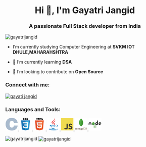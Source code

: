 <h1 align="center">Hi 👋, I'm Gayatri Jangid</h1>
<h3 align="center">A passionate Full Stack developer from India</h3>

<p align="left"> <img src="https://komarev.com/ghpvc/?username=gayatrijangid&label=Profile%20views&color=0e75b6&style=flat" alt="gayatrijangid" /> </p>

- I’m currently studying Computer Engineering at **SVKM IOT DHULE,MAHARAHSHTRA**

- 🌱 I’m currently learning **DSA**

- 🔭 I’m looking to contribute on **Open Source**

<h3 align="left">Connect with me:</h3>
<p align="left">
<a href="https://linkedin.com/in/gayati jangid" target="blank"><img align="center" src="https://raw.githubusercontent.com/rahuldkjain/github-profile-readme-generator/master/src/images/icons/Social/linked-in-alt.svg" alt="gayati jangid" height="30" width="40" /></a>
</p>

<h3 align="left">Languages and Tools:</h3>
<p align="left"> <a href="https://www.cprogramming.com/" target="_blank" rel="noreferrer"> <img src="https://raw.githubusercontent.com/devicons/devicon/master/icons/c/c-original.svg" alt="c" width="40" height="40"/> </a> <a href="https://www.w3schools.com/css/" target="_blank" rel="noreferrer"> <img src="https://raw.githubusercontent.com/devicons/devicon/master/icons/css3/css3-original-wordmark.svg" alt="css3" width="40" height="40"/> </a> <a href="https://www.w3.org/html/" target="_blank" rel="noreferrer"> <img src="https://raw.githubusercontent.com/devicons/devicon/master/icons/html5/html5-original-wordmark.svg" alt="html5" width="40" height="40"/> </a> <a href="https://www.java.com" target="_blank" rel="noreferrer"> <img src="https://raw.githubusercontent.com/devicons/devicon/master/icons/java/java-original.svg" alt="java" width="40" height="40"/> </a> <a href="https://developer.mozilla.org/en-US/docs/Web/JavaScript" target="_blank" rel="noreferrer"> <img src="https://raw.githubusercontent.com/devicons/devicon/master/icons/javascript/javascript-original.svg" alt="javascript" width="40" height="40"/> </a> <a href="https://www.mongodb.com/" target="_blank" rel="noreferrer"> <img src="https://raw.githubusercontent.com/devicons/devicon/master/icons/mongodb/mongodb-original-wordmark.svg" alt="mongodb" width="40" height="40"/> </a> <a href="https://nodejs.org" target="_blank" rel="noreferrer"> <img src="https://raw.githubusercontent.com/devicons/devicon/master/icons/nodejs/nodejs-original-wordmark.svg" alt="nodejs" width="40" height="40"/> </a> </p>

<p><img align="left" src="https://github-readme-stats.vercel.app/api/top-langs?username=gayatrijangid&show_icons=true&locale=en&layout=compact" alt="gayatrijangid" /></p>

<p>&nbsp;<img align="center" src="https://github-readme-stats.vercel.app/api?username=gayatrijangid&show_icons=true&locale=en" alt="gayatrijangid" /></p>

